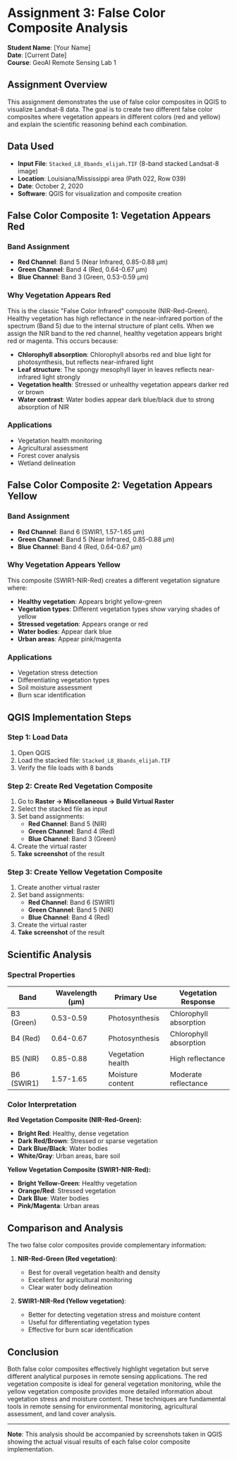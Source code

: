 # Assignment 3: False Color Composite Analysis
**Student Name**: [Your Name]  
**Date**: [Current Date]  
**Course**: GeoAI Remote Sensing Lab 1

## Assignment Overview

This assignment demonstrates the use of false color composites in QGIS to visualize Landsat-8 data. The goal is to create two different false color composites where vegetation appears in different colors (red and yellow) and explain the scientific reasoning behind each combination.

## Data Used

- **Input File**: `Stacked_L8_8bands_elijah.TIF` (8-band stacked Landsat-8 image)
- **Location**: Louisiana/Mississippi area (Path 022, Row 039)
- **Date**: October 2, 2020
- **Software**: QGIS for visualization and composite creation

## False Color Composite 1: Vegetation Appears Red

### Band Assignment
- **Red Channel**: Band 5 (Near Infrared, 0.85-0.88 μm)
- **Green Channel**: Band 4 (Red, 0.64-0.67 μm)  
- **Blue Channel**: Band 3 (Green, 0.53-0.59 μm)

### Why Vegetation Appears Red

This is the classic "False Color Infrared" composite (NIR-Red-Green). Healthy vegetation has high reflectance in the near-infrared portion of the spectrum (Band 5) due to the internal structure of plant cells. When we assign the NIR band to the red channel, healthy vegetation appears bright red or magenta. This occurs because:

- **Chlorophyll absorption**: Chlorophyll absorbs red and blue light for photosynthesis, but reflects near-infrared light
- **Leaf structure**: The spongy mesophyll layer in leaves reflects near-infrared light strongly
- **Vegetation health**: Stressed or unhealthy vegetation appears darker red or brown
- **Water contrast**: Water bodies appear dark blue/black due to strong absorption of NIR

### Applications
- Vegetation health monitoring
- Agricultural assessment
- Forest cover analysis
- Wetland delineation

## False Color Composite 2: Vegetation Appears Yellow

### Band Assignment
- **Red Channel**: Band 6 (SWIR1, 1.57-1.65 μm)
- **Green Channel**: Band 5 (Near Infrared, 0.85-0.88 μm)
- **Blue Channel**: Band 4 (Red, 0.64-0.67 μm)

### Why Vegetation Appears Yellow

This composite (SWIR1-NIR-Red) creates a different vegetation signature where:
- **Healthy vegetation**: Appears bright yellow-green
- **Vegetation types**: Different vegetation types show varying shades of yellow
- **Stressed vegetation**: Appears orange or red
- **Water bodies**: Appear dark blue
- **Urban areas**: Appear pink/magenta

### Applications
- Vegetation stress detection
- Differentiating vegetation types
- Soil moisture assessment
- Burn scar identification

## QGIS Implementation Steps

### Step 1: Load Data
1. Open QGIS
2. Load the stacked file: `Stacked_L8_8bands_elijah.TIF`
3. Verify the file loads with 8 bands

### Step 2: Create Red Vegetation Composite
1. Go to **Raster → Miscellaneous → Build Virtual Raster**
2. Select the stacked file as input
3. Set band assignments:
   - **Red Channel**: Band 5 (NIR)
   - **Green Channel**: Band 4 (Red)
   - **Blue Channel**: Band 3 (Green)
4. Create the virtual raster
5. **Take screenshot** of the result

### Step 3: Create Yellow Vegetation Composite
1. Create another virtual raster
2. Set band assignments:
   - **Red Channel**: Band 6 (SWIR1)
   - **Green Channel**: Band 5 (NIR)
   - **Blue Channel**: Band 4 (Red)
3. Create the virtual raster
4. **Take screenshot** of the result

## Scientific Analysis

### Spectral Properties

| Band | Wavelength (μm) | Primary Use | Vegetation Response |
|------|----------------|-------------|-------------------|
| B3 (Green) | 0.53-0.59 | Photosynthesis | Chlorophyll absorption |
| B4 (Red) | 0.64-0.67 | Photosynthesis | Chlorophyll absorption |
| B5 (NIR) | 0.85-0.88 | Vegetation health | High reflectance |
| B6 (SWIR1) | 1.57-1.65 | Moisture content | Moderate reflectance |

### Color Interpretation

**Red Vegetation Composite (NIR-Red-Green):**
- **Bright Red**: Healthy, dense vegetation
- **Dark Red/Brown**: Stressed or sparse vegetation
- **Dark Blue/Black**: Water bodies
- **White/Gray**: Urban areas, bare soil

**Yellow Vegetation Composite (SWIR1-NIR-Red):**
- **Bright Yellow-Green**: Healthy vegetation
- **Orange/Red**: Stressed vegetation
- **Dark Blue**: Water bodies
- **Pink/Magenta**: Urban areas

## Comparison and Analysis

The two false color composites provide complementary information:

1. **NIR-Red-Green (Red vegetation)**: 
   - Best for overall vegetation health and density
   - Excellent for agricultural monitoring
   - Clear water body delineation

2. **SWIR1-NIR-Red (Yellow vegetation)**: 
   - Better for detecting vegetation stress and moisture content
   - Useful for differentiating vegetation types
   - Effective for burn scar identification

## Conclusion

Both false color composites effectively highlight vegetation but serve different analytical purposes in remote sensing applications. The red vegetation composite is ideal for general vegetation monitoring, while the yellow vegetation composite provides more detailed information about vegetation stress and moisture content. These techniques are fundamental tools in remote sensing for environmental monitoring, agricultural assessment, and land cover analysis.

---

**Note**: This analysis should be accompanied by screenshots taken in QGIS showing the actual visual results of each false color composite implementation.
